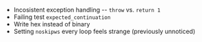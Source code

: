 * Incosistent exception handling -- `throw` vs. `return 1`
* Failing test `expected_continuation`
* Write hex instead of binary
* Setting `noskipws` every loop feels strange (previously unnoticed)
